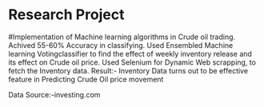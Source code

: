 # Research Project 
#Implementation of Machine learning algorithms in Crude oil trading.
Achived 55-60% Accuracy in classifying.
Used Ensembled Machine learning Votingclassifier to find the effect of weekly inventory release and its effect on Crude oil price.
Used Selenium for Dynamic Web scrapping, to fetch the Inventory data.
Result:- Inventory Data turns out to be effective feature in Predicting Crude Oil price movement

Data Source:-investing.com

